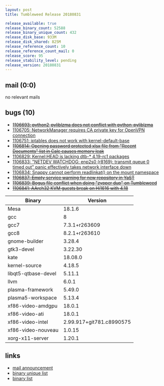 ```yaml
---
layout: post
title: Tumbleweed Release 20180831

release_available: true
release_binary_count: 52588
release_binary_unique_count: 432
release_disk_base: 933M
release_disk_shared: 825M
release_reference_count: 10
release_reference_count_mail: 0
release_score: 95
release_stability_level: pending
release_version: 20180831
---
```


## mail (0:0)

no relevant mails

## bugs (10)

<!--more-->

- ~~[1106693: python2-pyliblzma does not conflict with python-pyliblzma](https://bugzilla.opensuse.org/show_bug.cgi?id=1106693)~~
- [1106705: NetworkManager requires CA private key for OpenVPN connection](https://bugzilla.opensuse.org/show_bug.cgi?id=1106705)
- [1106751: iptables does not work with kernel-default-base](https://bugzilla.opensuse.org/show_bug.cgi?id=1106751)
- ~~[1106814: Opening password protected xlsx file from "Recent Documents" list in Calc causes memory leak](https://bugzilla.opensuse.org/show_bug.cgi?id=1106814)~~
- [1106829: Kernel:HEAD is lacking dtb-* 4.19-rc1 packages](https://bugzilla.opensuse.org/show_bug.cgi?id=1106829)
- [1106833: "NETDEV WATCHDOG: enp2s0 (r8169): transmit queue 0 timed out" panic effectively takes network interface down](https://bugzilla.opensuse.org/show_bug.cgi?id=1106833)
- [1106834: Snappy cannot perform readlinkat() on the mount namespace](https://bugzilla.opensuse.org/show_bug.cgi?id=1106834)
- ~~[1106837: Empty service warning for new repository in YaST](https://bugzilla.opensuse.org/show_bug.cgi?id=1106837)~~
- ~~[1106839: Bogus file conflict when doing "zypper dup" on Tumbleweed](https://bugzilla.opensuse.org/show_bug.cgi?id=1106839)~~
- ~~[1106841: AArch32 KVM guests break on Hi1616 with 4.18](https://bugzilla.opensuse.org/show_bug.cgi?id=1106841)~~

Binary | Version
--- | ---
Mesa | 18.1.6
gcc | 8
gcc7 | 7.3.1+r263609
gcc8 | 8.2.1+r263610
gnome-builder | 3.28.4
gtk3-devel | 3.22.30
kate | 18.08.0
kernel-source | 4.18.5
libqt5-qtbase-devel | 5.11.1
llvm | 6.0.1
plasma-framework | 5.49.0
plasma5-workspace | 5.13.4
xf86-video-amdgpu | 18.0.1
xf86-video-ati | 18.0.1
xf86-video-intel | 2.99.917+git781.c8990575
xf86-video-nouveau | 1.0.15
xorg-x11-server | 1.20.1

## links

- [mail announcement](https://lists.opensuse.org/opensuse-factory/2018-09/msg00015.html)
- [binary unique list](http://download.tumbleweed.boombatower.com/20180831/rpm.unique.list)
- [binary list](http://download.tumbleweed.boombatower.com/20180831/rpm.list)
